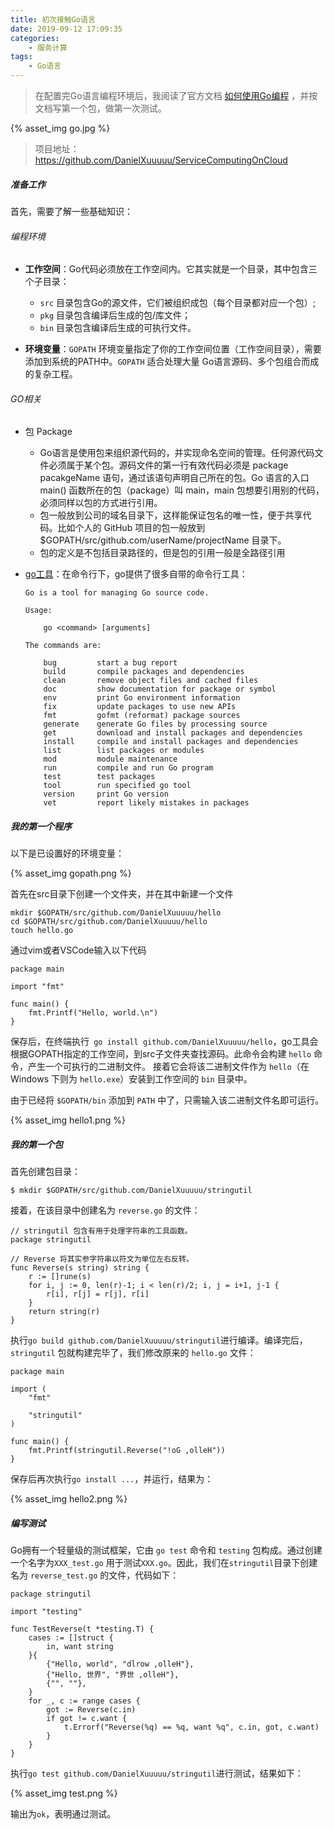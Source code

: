 ```yaml
---
title: 初次接触Go语言
date: 2019-09-12 17:09:35
categories: 
	- 服务计算
tags: 
	- Go语言	
---
```


> 在配置完Go语言编程环境后，我阅读了官方文档 [如何使用Go编程](https://go-zh.org/doc/code.html) ，并按文档写第一个包，做第一次测试。
>

{% asset_img go.jpg %}

<!-- more-->

> 项目地址：https://github.com/DanielXuuuuu/ServiceComputingOnCloud

##### 准备工作

首先，需要了解一些基础知识：

###### 编程环境

+ **工作空间**：Go代码必须放在工作空间内。它其实就是一个目录，其中包含三个子目录：

  + `src` 目录包含Go的源文件，它们被组织成包（每个目录都对应一个包）;
  + `pkg` 目录包含编译后生成的包/库文件；
  + `bin` 目录包含编译后生成的可执行文件。
+ **环境变量**：`GOPATH` 环境变量指定了你的工作空间位置（工作空间目录），需要添加到系统的PATH中。`GOPATH` 适合处理大量 Go语言源码、多个包组合而成的复杂工程。

###### GO相关

+ 包 Package

  + Go语言是使用包来组织源代码的，并实现命名空间的管理。任何源代码文件必须属于某个包。源码文件的第一行有效代码必须是 package pacakgeName 语句，通过该语句声明自己所在的包。Go 语言的入口 main() 函数所在的包（package）叫 main，main 包想要引用别的代码，必须同样以包的方式进行引用。
  + 包一般放到公司的域名目录下，这样能保证包名的唯一性，便于共享代码。比如个人的 GitHub 项目的包一般放到 $GOPATH/src/github.com/userName/projectName 目录下。
  + 包的定义是不包括目录路径的，但是包的引用一般是全路径引用

+ [go工具](https://go-zh.org/cmd/go/)：在命令行下，go提供了很多自带的命令行工具：

  ```
  Go is a tool for managing Go source code.
  
  Usage:
  
      go <command> [arguments]
  
  The commands are:
  
      bug         start a bug report
      build       compile packages and dependencies
      clean       remove object files and cached files
      doc         show documentation for package or symbol
      env         print Go environment information
      fix         update packages to use new APIs
      fmt         gofmt (reformat) package sources
      generate    generate Go files by processing source
      get         download and install packages and dependencies
      install     compile and install packages and dependencies
      list        list packages or modules
      mod         module maintenance
      run         compile and run Go program
      test        test packages
      tool        run specified go tool
      version     print Go version
      vet         report likely mistakes in packages
  ```

##### 我的第一个程序

以下是已设置好的环境变量：

{% asset_img gopath.png %}

首先在src目录下创建一个文件夹，并在其中新建一个文件

```/
mkdir $GOPATH/src/github.com/DanielXuuuuu/hello
cd $GOPATH/src/github.com/DanielXuuuuu/hello
touch hello.go
```

通过vim或者VSCode输入以下代码

```
package main

import "fmt"

func main() {
	fmt.Printf("Hello, world.\n")
}
```

保存后，在终端执行` go install github.com/DanielXuuuuu/hello`，go工具会根据GOPATH指定的工作空间，到src子文件夹查找源码。此命令会构建 `hello` 命令，产生一个可执行的二进制文件。 接着它会将该二进制文件作为 `hello`（在 Windows 下则为 `hello.exe`）安装到工作空间的 `bin` 目录中。

由于已经将 `$GOPATH/bin` 添加到 `PATH` 中了，只需输入该二进制文件名即可运行。

{% asset_img hello1.png %}

##### 我的第一个包

首先创建包目录：

```/
$ mkdir $GOPATH/src/github.com/DanielXuuuuu/stringutil
```

接着，在该目录中创建名为 `reverse.go` 的文件：

```
// stringutil 包含有用于处理字符串的工具函数。
package stringutil

// Reverse 将其实参字符串以符文为单位左右反转。
func Reverse(s string) string {
	r := []rune(s)
	for i, j := 0, len(r)-1; i < len(r)/2; i, j = i+1, j-1 {
		r[i], r[j] = r[j], r[i]
	}
	return string(r)
}
```

执行`go build github.com/DanielXuuuuu/stringutil`进行编译。编译完后，`stringutil` 包就构建完毕了，我们修改原来的 `hello.go` 文件：

```
package main

import (
	"fmt"

	"stringutil"
)

func main() {
	fmt.Printf(stringutil.Reverse("!oG ,olleH"))
}
```

保存后再次执行`go install ...`，并运行，结果为：

{% asset_img hello2.png %}

##### 编写测试

Go拥有一个轻量级的测试框架，它由 `go test` 命令和 `testing` 包构成。通过创建一个名字为`XXX_test.go` 用于测试`XXX.go`。因此，我们在`stringutil`目录下创建名为 `reverse_test.go` 的文件，代码如下：

```
package stringutil

import "testing"

func TestReverse(t *testing.T) {
	cases := []struct {
		in, want string
	}{
		{"Hello, world", "dlrow ,olleH"},
		{"Hello, 世界", "界世 ,olleH"},
		{"", ""},
	}
	for _, c := range cases {
		got := Reverse(c.in)
		if got != c.want {
			t.Errorf("Reverse(%q) == %q, want %q", c.in, got, c.want)
		}
	}
}
```

执行`go test github.com/DanielXuuuuu/stringutil`进行测试，结果如下：

{% asset_img test.png %}

输出为`ok`，表明通过测试。
